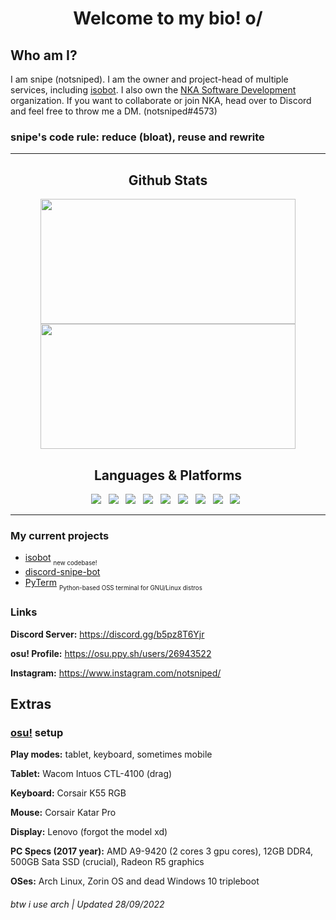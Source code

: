 <h1 align='center'>Welcome to my bio! o/</h1>

## Who am I?
I am snipe (notsniped). I am the owner and project-head of multiple services, including [isobot](https://github.com/PyBotDevs/isobot). I also own the [NKA Software Development](https://github.com/PyBotDevs) organization.
If you want to collaborate or join NKA, head over to Discord and feel free to throw me a DM. (notsniped#4573)
<h3>snipe's code rule: reduce (bloat), reuse and rewrite</h3>

<hr>
 <center>
  <h2 align="center">Github Stats</h2>
  <img align="center" width="90%" height="200" src="https://github-readme-stats.vercel.app/api?username=notsniped&show_icons=true&hide_border=false&line_height=20&title_color=336791&icon_color=1b93c9&show_owner=true&theme=dark"/>
  <img align="center" width="90%" height="200" src="https://github-readme-stats.vercel.app/api/top-langs/?username=notsniped&layout=compact&langs_count=6&theme=dark">
  <br>
  <h2 align="center">Languages & Platforms</h2>
  <span>
    <img src="https://img.shields.io/badge/-Python-306998?style=flat-square&logo=Python&logoColor=white"/>&nbsp;&nbsp;
    <img src="https://img.shields.io/badge/-Firebase-F6820D?style=flat-square&logo=FireBase&logoColor=white"/>&nbsp;&nbsp;
    <img src="https://img.shields.io/badge/-Github-181717?style=flat-square&logo=GitHub&logoColor=white"/>&nbsp;&nbsp;
    <img src="https://img.shields.io/badge/-Git-F44D27?style=flat-square&logo=Git&logoColor=white"/>&nbsp;&nbsp;
    <img src="https://img.shields.io/badge/-HTML5-E34F26?style=flat-square&logo=HTML5&logoColor=white"/>&nbsp;&nbsp;
    <img src="https://img.shields.io/badge/-CSS3-1572B6?style=flat-square&logo=CSS3&logoColor=white"/>&nbsp;&nbsp;
    <img src="https://img.shields.io/badge/-JavaScript-f7df1e?style=flat-square&logo=JavaScript&logoColor=black"/>&nbsp;&nbsp;
    <img src="https://img.shields.io/badge/-Arch-1793D1?style=flat-square&logo=ArchLinux&logoColor=white"/>&nbsp;&nbsp;
    <img src="https://img.shields.io/badge/-Zorin OS-d8c4f1?style=flat-square&logo=Zorin&logoColor=black"/>&nbsp;&nbsp;
 </center>
<hr>

### My current projects
- [isobot](https://github.com/PyBotDevs/isobot) <sub><sub>new codebase!</sub></sub>
- [discord-snipe-bot](https://github.com/notsniped/discord-snipe-bot)
- [PyTerm](https://github.com/PyBotDevs/pyterm) <sub><sub>Python-based OSS terminal for GNU/Linux distros</sub></sub>

### Links
<b>Discord Server:</b> https://discord.gg/b5pz8T6Yjr

<b>osu! Profile:</b> https://osu.ppy.sh/users/26943522

<b>Instagram:</b> https://www.instagram.com/notsniped/

## Extras
### [osu!](https://github.com/ppy/osu) setup
**Play modes:** tablet, keyboard, sometimes mobile

**Tablet:** Wacom Intuos CTL-4100 (drag)

**Keyboard:** Corsair K55 RGB

**Mouse:** Corsair Katar Pro

**Display:** Lenovo (forgot the model xd)

**PC Specs (2017 year):** AMD A9-9420 (2 cores 3 gpu cores), 12GB DDR4, 500GB Sata SSD (crucial), Radeon R5 graphics
 
**OSes:** Arch Linux, Zorin OS and dead Windows 10 tripleboot



<h6>btw i use arch | Updated 28/09/2022</h6>

<!---
notsniped/notsniped is a ✨ special ✨ repository because its `README.md` (this file) appears on your GitHub profile.
You can click the Preview link to take a look at your changes.
--->
